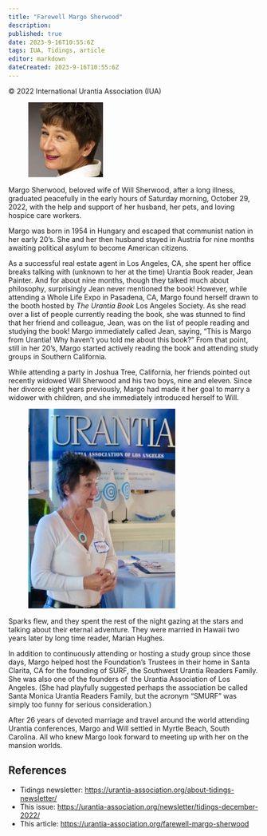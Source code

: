 ```yaml
---
title: "Farewell Margo Sherwood"
description: 
published: true
date: 2023-9-16T10:55:6Z
tags: IUA, Tidings, article
editor: markdown
dateCreated: 2023-9-16T10:55:6Z
---
```


<p class="v-card v-sheet theme--light gray lighten-3 px-2">© 2022 International Urantia Association (IUA)</p>

<figure id="Figure_1" class="image urantiapedia image-style-align-right">
<img src="../../../image/article/IUA_Tidings/Margo-Portrait-150x150.jpg">
</figure>

Margo Sherwood, beloved wife of Will Sherwood, after a long illness, graduated peacefully in the early hours of Saturday morning, October 29, 2022, with the help and support of her husband, her pets, and loving hospice care workers. 

Margo was born in 1954 in Hungary and escaped that communist nation in her early 20’s. She and her then husband stayed in Austria for nine months awaiting political asylum to become American citizens.

As a successful real estate agent in Los Angeles, CA, she spent her office breaks talking with (unknown to her at the time) Urantia Book reader, Jean Painter. And for about nine months, though they talked much about philosophy, surprisingly Jean never mentioned the book! However, while attending a Whole Life Expo in Pasadena, CA, Margo found herself drawn to the booth hosted by _The Urantia Book_ Los Angeles Society. As she read over a list of people currently reading the book, she was stunned to find that her friend and colleague, Jean, was on the list of people reading and studying the book! Margo immediately called Jean, saying, “This is Margo from Urantia! Why haven’t you told me about this book?” From that point, still in her 20’s, Margo started actively reading the book and attending study groups in Southern California.

While attending a party in Joshua Tree, California, her friends pointed out recently widowed Will Sherwood and his two boys, nine and eleven. Since her divorce eight years previously, Margo had made it her goal to marry a widower with children, and she immediately introduced herself to Will. 

<figure id="Figure_2" class="image urantiapedia image-style-align-left">
<img src="../../../image/article/IUA_Tidings/IMG_0071-295x400.jpg">
</figure>

Sparks flew, and they spent the rest of the night gazing at the stars and talking about their eternal adventure. They were married in Hawaii two years later by long time reader, Marian Hughes.

In addition to continuously attending or hosting a study group since those days, Margo helped host the Foundation’s Trustees in their home in Santa Clarita, CA for the founding of SURF, the Southwest Urantia Readers Family. She was also one of the founders of  the Urantia Association of Los Angeles. (She had playfully suggested perhaps the association be called Santa Monica Urantia Readers Family, but the acronym “SMURF” was simply too funny for serious consideration.)

After 26 years of devoted marriage and travel around the world attending Urantia conferences, Margo and Will settled in Myrtle Beach, South Carolina. All who knew Margo look forward to meeting up with her on the mansion worlds.
<br style="clear:both;"/>

## References

- Tidings newsletter: https://urantia-association.org/about-tidings-newsletter/
- This issue: https://urantia-association.org/newsletter/tidings-december-2022/
- This article: https://urantia-association.org/farewell-margo-sherwood